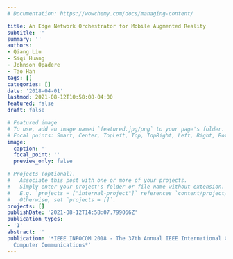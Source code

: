 ```yaml
---
# Documentation: https://wowchemy.com/docs/managing-content/

title: An Edge Network Orchestrator for Mobile Augmented Reality
subtitle: ''
summary: ''
authors:
- Qiang Liu
- Siqi Huang
- Johnson Opadere
- Tao Han
tags: []
categories: []
date: '2018-04-01'
lastmod: 2021-08-12T10:58:08-04:00
featured: false
draft: false

# Featured image
# To use, add an image named `featured.jpg/png` to your page's folder.
# Focal points: Smart, Center, TopLeft, Top, TopRight, Left, Right, BottomLeft, Bottom, BottomRight.
image:
  caption: ''
  focal_point: ''
  preview_only: false

# Projects (optional).
#   Associate this post with one or more of your projects.
#   Simply enter your project's folder or file name without extension.
#   E.g. `projects = ["internal-project"]` references `content/project/deep-learning/index.md`.
#   Otherwise, set `projects = []`.
projects: []
publishDate: '2021-08-12T14:58:07.799066Z'
publication_types:
- '1'
abstract: ''
publication: '*IEEE INFOCOM 2018 - The 37th Annual IEEE International Conference on
  Computer Communications*'
---
```

